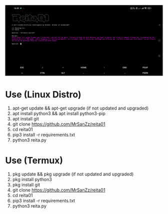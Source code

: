 <center><img src="https://raw.githubusercontent.com/MrSanZz/reita01/refs/heads/main/Screenshot_2025-06-14-16-49-56-371_com.termux.jpg" width="100%" height="60%"></center>

# Use (Linux Distro)
1. apt-get update && apt-get upgrade (if not updated and upgraded)
2. apt install python3 && apt install python3-pip
3. apt install git
4. git clone https://github.com/MrSanZz/reita01
5. cd reita01
6. pip3 install -r requirements.txt
7. python3 reita.py

# Use (Termux)
1. pkg update && pkg upgrade (if not updated and upgraded)
2. pkg install python3
3. pkg install git
4. git clone https://github.com/MrSanZz/reita01
5. cd reita01
6. pip3 install -r requirements.txt
7. python3 reita.py
